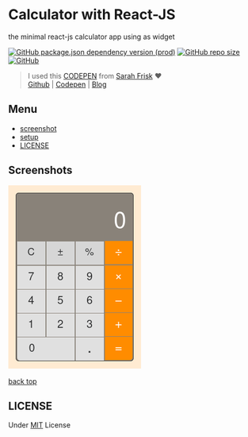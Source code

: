 # Calculator with React-JS

the minimal react-js calculator app using as widget

[![GitHub package.json dependency version (prod)](https://img.shields.io/github/package-json/dependency-version/miko-github/calculator-with-react/react)](https://github.com/facebook/react)
[![GitHub repo size](https://img.shields.io/github/repo-size/miko-github/calculator-with-react)](#)
[![GitHub](https://img.shields.io/github/license/miko-github/calculator-with-react)](./LICENSE)

> I used this [CODEPEN](https://codepen.io/sfrisk/pen/BymJer?editors=0100 "Apple's Calculator") from [Sarah Frisk](https://codepen.io/sfrisk '@sfrisk on codepen') :heart:\
> [Github](https://github.com/sfrisk "sarah frisk on github") | [Codepen](https://codepen.io/sfrisk '@sfrisk on codepen') | [Blog](https://sarahfrisk.com/ "sarah frisk website")
> 
## Menu

-   [screenshot](#screenshots)
-   [setup](./setup.md)
-   [LICENSE](#license)

## Screenshots

![react-widget-calculator](./screenshots/screenshot.png)

[back top](#menu)


## LICENSE
Under [MIT](./LICENSE) License
